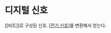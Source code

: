 # 디지털 신호

[[비트]]로 구성된 신호. [[전기 신호]]를 변환해서 얻는다.

[//begin]: # "Autogenerated link references for markdown compatibility"
[전기 신호]: <전기 신호.md> "전기 신호"
[//end]: # "Autogenerated link references"